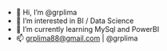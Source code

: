 - 👋 Hi, I’m @grplima
- 👀 I’m interested in BI / Data Science
- 🌱 I’m currently learning MySql and PowerBI
- 📫 grplima88@gmail.com | @grplima

<!---
grplima/grplima is a ✨ special ✨ repository because its `README.md` (this file) appears on your GitHub profile.
You can click the Preview link to take a look at your changes.
--->
